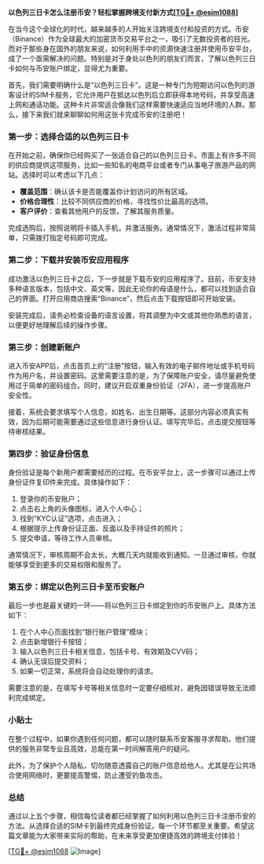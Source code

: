 **以色列三日卡怎么注册币安？轻松掌握跨境支付新方式[[TG💪+ @esim1088](https://t.me/s/esim1088)]**

在当今这个全球化的时代，越来越多的人开始关注跨境支付和投资的方式。币安（Binance）作为全球最大的加密货币交易平台之一，吸引了无数投资者的目光。而对于那些身在国外的朋友来说，如何利用手中的资源快速注册并使用币安平台，成了一个亟需解决的问题。特别是对于身处以色列的朋友们而言，了解以色列三日卡如何与币安账户绑定，显得尤为重要。

首先，我们需要明确什么是“以色列三日卡”。这是一种专门为短期访问以色列的游客设计的SIM卡服务，它允许用户在抵达以色列后立即获得本地号码，并享受高速上网和通话功能。这种卡片非常适合像我们这样需要快速适应当地环境的人群。那么，接下来我们就来聊聊如何用这张卡完成币安的注册吧！

### 第一步：选择合适的以色列三日卡

在开始之前，确保你已经购买了一张适合自己的以色列三日卡。市面上有许多不同的供应商提供这项服务，比如一些知名的电商平台或者专门从事电子旅游产品的网站。选择时可以考虑以下几点：

- **覆盖范围**：确认该卡是否能覆盖你计划访问的所有区域。
- **价格合理性**：比较不同供应商的价格，寻找性价比最高的选项。
- **客户评价**：查看其他用户的反馈，了解其服务质量。

完成选购后，按照说明将卡插入手机，并激活服务。通常情况下，激活过程非常简单，只需拨打指定号码即可完成。

### 第二步：下载并安装币安应用程序

成功激活以色列三日卡之后，下一步就是下载币安的应用程序了。目前，币安支持多种语言版本，包括中文、英文等，因此无论你的母语是什么，都可以找到适合自己的界面。打开应用商店搜索“Binance”，然后点击下载按钮即可开始安装。

安装完成后，请务必检查设备的语言设置，将其调整为中文或其他你熟悉的语言，以便更好地理解后续的操作步骤。

### 第三步：创建新账户

进入币安APP后，点击首页上的“注册”按钮，输入有效的电子邮件地址或手机号码作为用户名，并设置密码。这里需要注意的是，为了保障账户安全，请尽量避免使用过于简单的密码组合。同时，建议开启双重身份验证（2FA），进一步提高账户安全性。

接着，系统会要求填写个人信息，如姓名、出生日期等。这部分内容必须真实有效，因为后期可能需要通过这些信息进行身份认证。填写完毕后，点击提交按钮等待审核结果。

### 第四步：验证身份信息

身份验证是每个新用户都需要经历的过程。在币安平台上，这一步骤可以通过上传身份证件复印件来完成。具体操作如下：

1. 登录你的币安账户；
2. 点击右上角的头像图标，进入个人中心；
3. 找到“KYC认证”选项，点击进入；
4. 根据提示上传身份证正面、反面以及手持证件的照片；
5. 提交申请，等待工作人员审核。

通常情况下，审核周期不会太长，大概几天内就能收到通知。一旦通过审核，你就能够享受到更多的交易权限和服务了。

### 第五步：绑定以色列三日卡至币安账户

最后一步也是最关键的一环——将以色列三日卡绑定到你的币安账户上。具体方法如下：

1. 在个人中心页面找到“银行账户管理”模块；
2. 点击新增银行卡按钮；
3. 输入以色列三日卡相关信息，包括卡号、有效期及CVV码；
4. 确认无误后提交资料；
5. 如果一切正常，系统将会自动处理你的请求。

需要注意的是，在填写卡号等相关信息时一定要仔细核对，避免因错误导致无法顺利完成绑定。

### 小贴士

在整个过程中，如果你遇到任何问题，都可以随时联系币安客服寻求帮助。他们提供的服务非常专业且高效，总能在第一时间解答用户的疑问。

此外，为了保护个人隐私，切勿随意透露自己的账户信息给他人。尤其是在公共场合使用网络时，更要提高警惕，防止遭受钓鱼攻击。

### 总结

通过以上五个步骤，相信每位读者都已经掌握了如何利用以色列三日卡注册币安的方法。从选择合适的SIM卡到最终完成身份验证，每一个环节都至关重要。希望这篇文章能为大家带来实际的帮助，在未来享受更加便捷高效的跨境支付体验！

[[TG💪+ @esim1088](https://t.me/s/esim1088) ![Image](https://i.postimg.cc/4NQfJmqS/Snipaste-2025-05-13-00-14-12.png)]